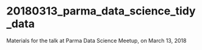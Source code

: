 # 20180313_parma_data_science_tidy_data
Materials for the talk at Parma Data Science Meetup, on March 13, 2018

